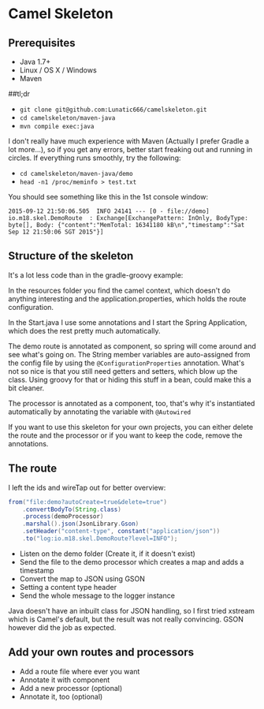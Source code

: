 # Camel Skeleton

## Prerequisites

- Java 1.7+
- Linux / OS X / Windows
- Maven

##tl;dr

- `git clone git@github.com:Lunatic666/camelskeleton.git`
- `cd camelskeleton/maven-java`
- `mvn compile exec:java`

I don't really have much experience with Maven (Actually I prefer Gradle a lot more...),
so if you get any errors, better start freaking out and running in circles. If everything
runs smoothly, try the following:
- `cd camelskeleton/maven-java/demo`
- `head -n1 /proc/meminfo > test.txt`

You should see something like this in the 1st console window:

`2015-09-12 21:50:06.505  INFO 24141 --- [0 - file://demo] io.m18.skel.DemoRoute  : Exchange[ExchangePattern: InOnly, BodyType: byte[], Body: {"content":"MemTotal: 16341180 kB\n","timestamp":"Sat Sep 12 21:50:06 SGT 2015"}]`

## Structure of the skeleton

It's a lot less code than in the gradle-groovy example:

In the resources folder you find the camel context, which doesn't do anything interesting and the application.properties,
which holds the route configuration.

In the Start.java I use some annotations and I start the Spring Application, which does the rest pretty
much automatically.

The demo route is annotated as component, so spring will come around and see what's going on. The
String member variables are auto-assigned from the config file by using the `@ConfigurationProperties`
annotation. What's not so nice is that you still need getters and setters, which blow up the class.
Using groovy for that or hiding this stuff in a bean, could make this a bit cleaner.

The processor is annotated as a component, too, that's why it's instantiated automatically by annotating
the variable with `@Autowired`

If you want to use this skeleton for your own projects, you can either delete the route and the processor or
if you want to keep the code, remove the annotations.

## The route

I left the ids and wireTap out for better overview:

```Java
from("file:demo?autoCreate=true&delete=true")
    .convertBodyTo(String.class)
    .process(demoProcessor)
    .marshal().json(JsonLibrary.Gson)
    .setHeader("content-type", constant("application/json"))
    .to("log:io.m18.skel.DemoRoute?level=INFO");
```

- Listen on the demo folder (Create it, if it doesn't exist)
- Send the file to the demo processor which creates a map and adds a timestamp
- Convert the map to JSON using GSON
- Setting a content type header
- Send the whole message to the logger instance

Java doesn't have an inbuilt class for JSON handling, so I first tried xstream which is Camel's default,
but the result was not really convincing. GSON however did the job as expected.

## Add your own routes and processors

- Add a route file where ever you want
- Annotate it with component
- Add a new processor (optional)
- Annotate it, too (optional)
